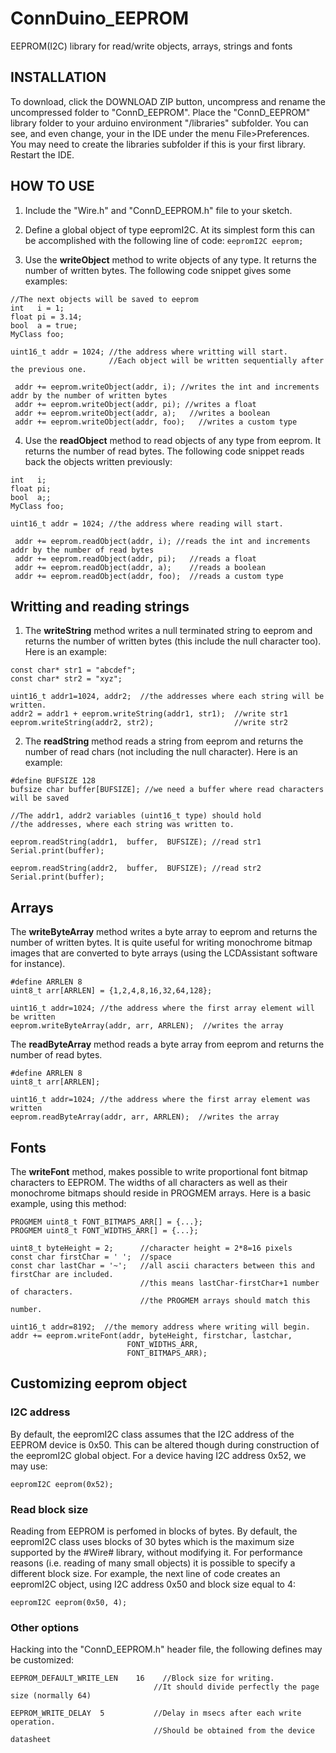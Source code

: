 # ConnDuino_EEPROM
EEPROM(I2C) library for read/write objects, arrays, strings and fonts 

INSTALLATION 
------------
To download, click the DOWNLOAD ZIP button, uncompress and rename the uncompressed folder to "ConnD_EEPROM". Place the "ConnD_EEPROM" library folder to your arduino environment "<sketch folder>/libraries" subfolder. You can see, and even change, your <sketch folder> in the IDE under the menu File>Preferences. You may need to create the libraries subfolder if this is your first library. Restart the IDE.

HOW TO USE 
------------
1. Include the "Wire.h" and "ConnD_EEPROM.h" file to your sketch.

2. Define a global object of type eepromI2C. At its simplest form this can be accomplished with the following line of code:
`eepromI2C eeprom;`

3. Use the **writeObject** method to write objects of any type. It returns the number of written bytes. The following code snippet gives some examples:
```
//The next objects will be saved to eeprom
int   i = 1;
float pi = 3.14;
bool  a = true;
MyClass foo;    

uint16_t addr = 1024; //the address where writting will start. 
                      //Each object will be written sequentially after the previous one. 
                      
 addr += eeprom.writeObject(addr, i); //writes the int and increments addr by the number of written bytes
 addr += eeprom.writeObject(addr, pi); //writes a float
 addr += eeprom.writeObject(addr, a);   //writes a boolean
 addr += eeprom.writeObject(addr, foo);   //writes a custom type 

```
4. Use the **readObject** method to read objects of any type from eeprom. It returns the number of read bytes. The following code snippet reads back the objects written previously:
```
int   i;
float pi;
bool  a;;
MyClass foo;    

uint16_t addr = 1024; //the address where reading will start. 
                      
 addr += eeprom.readObject(addr, i); //reads the int and increments addr by the number of read bytes
 addr += eeprom.readObject(addr, pi);   //reads a float
 addr += eeprom.readObject(addr, a);    //reads a boolean
 addr += eeprom.readObject(addr, foo);  //reads a custom type

```


Writting and reading strings
-------------------------------
1. The **writeString** method writes a null terminated string to eeprom and returns the number of written bytes (this include the null character too). Here is an example:
``` 
const char* str1 = "abcdef";
const char* str2 = "xyz";

uint16_t addr1=1024, addr2;  //the addresses where each string will be written.
addr2 = addr1 + eeprom.writeString(addr1, str1);  //write str1 
eeprom.writeString(addr2, str2);                  //write str2
```

2. The **readString** method reads a string from eeprom and returns the number of read chars (not including the null character). Here is an example:
```
#define BUFSIZE 128
bufsize char buffer[BUFSIZE]; //we need a buffer where read characters will be saved

//The addr1, addr2 variables (uint16_t type) should hold 
//the addresses, where each string was written to. 

eeprom.readString(addr1,  buffer,  BUFSIZE); //read str1
Serial.print(buffer); 

eeprom.readString(addr2,  buffer,  BUFSIZE); //read str2
Serial.print(buffer);
```

Arrays
------
The **writeByteArray** method writes a byte array to eeprom and returns the number of written bytes. It is quite useful for writing monochrome bitmap images that are converted to byte arrays (using the LCDAssistant software for instance).
```
#define ARRLEN 8
uint8_t arr[ARRLEN] = {1,2,4,8,16,32,64,128};

uint16_t addr=1024; //the address where the first array element will be written
eeprom.writeByteArray(addr, arr, ARRLEN);  //writes the array
```

The **readByteArray** method reads a byte array from eeprom and returns the number of read bytes. 
```
#define ARRLEN 8
uint8_t arr[ARRLEN];

uint16_t addr=1024; //the address where the first array element was written
eeprom.readByteArray(addr, arr, ARRLEN);  //writes the array
```

Fonts
-----
The **writeFont** method, makes possible to write proportional font bitmap characters to EEPROM. The widths of all characters as well as their monochrome bitmaps should reside in PROGMEM arrays. Here is a basic example, using this method:
```
PROGMEM uint8_t FONT_BITMAPS_ARR[] = {...};
PROGMEM uint8_t FONT_WIDTHS_ARR[] = {...};

uint8_t byteHeight = 2;      //character height = 2*8=16 pixels
const char firstChar = ' ';  //space 
const char lastChar = '~';   //all ascii characters between this and firstChar are included.
                             //this means lastChar-firstChar+1 number of characters.
                             //the PROGMEM arrays should match this number. 

uint16_t addr=8192;  //the memory address where writing will begin. 
addr += eeprom.writeFont(addr, byteHeight, firstchar, lastchar, 
                          FONT_WIDTHS_ARR, 
                          FONT_BITMAPS_ARR);

```

Customizing eeprom object
-------------------------
### I2C address
By default, the eepromI2C class assumes that the I2C address of the EEPROM device is 0x50. This can be altered though during construction of the eepromI2C global object. For a device having I2C address 0x52, we may use:

`eepromI2C eeprom(0x52);`

### Read block size
Reading from EEPROM is perfomed in blocks of bytes. By default, the eepromI2C class uses blocks of 30 bytes which is the maximum size supported by the #Wire# library, without modifying it. For performance reasons (i.e. reading of many small objects) it is possible to specify a different block size. For example, the next line of code creates an eepromI2C object, using I2C address 0x50 and block size equal to 4:

`eepromI2C eeprom(0x50, 4);`

### Other options
Hacking into the "ConnD_EEPROM.h" header file, the following defines may be customized:
```
EEPROM_DEFAULT_WRITE_LEN	16    //Block size for writing. 
                                //It should divide perfectly the page size (normally 64)
                                
EEPROM_WRITE_DELAY  5           //Delay in msecs after each write operation. 
                                //Should be obtained from the device datasheet

```


